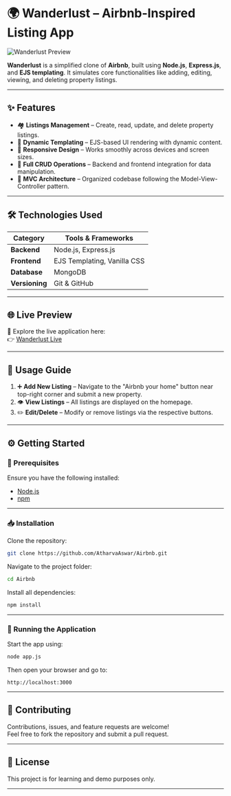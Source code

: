 # 🌍 Wanderlust – Airbnb-Inspired Listing App

![Wanderlust Preview](https://drive.google.com/uc?id=10kp0mUyvlTEQ6kaNHedaxqh7_vCZLuwp)

**Wanderlust** is a simplified clone of **Airbnb**, built using **Node.js**, **Express.js**, and **EJS templating**. It simulates core functionalities like adding, editing, viewing, and deleting property listings.

---

## ✨ Features

- 🏘 **Listings Management** – Create, read, update, and delete property listings.
- 🎨 **Dynamic Templating** – EJS-based UI rendering with dynamic content.
- 📱 **Responsive Design** – Works smoothly across devices and screen sizes.
- 🔄 **Full CRUD Operations** – Backend and frontend integration for data manipulation.
- 🧱 **MVC Architecture** – Organized codebase following the Model-View-Controller pattern.

---

## 🛠 Technologies Used

| Category       | Tools & Frameworks                         |
|----------------|--------------------------------------------|
| **Backend**    | Node.js, Express.js                        |
| **Frontend**   | EJS Templating, Vanilla CSS                |
| **Database**   | MongoDB                                    |
| **Versioning** | Git & GitHub                               |

---

## 🌐 Live Preview

🚀 Explore the live application here:  
👉 [Wanderlust Live](https://wanderlust-l0l8.onrender.com/listings)

---

## 🧭 Usage Guide

1. ➕ **Add New Listing** – Navigate to the "Airbnb your home" button near top-right corner and submit a new property.
2. 👁️ **View Listings** – All listings are displayed on the homepage.
3. ✏️ **Edit/Delete** – Modify or remove listings via the respective buttons.

---

## ⚙️ Getting Started

### 🔧 Prerequisites

Ensure you have the following installed:

- [Node.js](https://nodejs.org/)
- [npm](https://www.npmjs.com/)

---

### 📥 Installation

Clone the repository:

```bash
git clone https://github.com/AtharvaAswar/Airbnb.git
```

Navigate to the project folder:

```bash
cd Airbnb
```

Install all dependencies:

```bash
npm install
```

---

### 🚀 Running the Application

Start the app using:

```bash
node app.js
```

Then open your browser and go to:

```
http://localhost:3000
```

---

## 🤝 Contributing

Contributions, issues, and feature requests are welcome!  
Feel free to fork the repository and submit a pull request.

---

## 📄 License

This project is for learning and demo purposes only.

---
